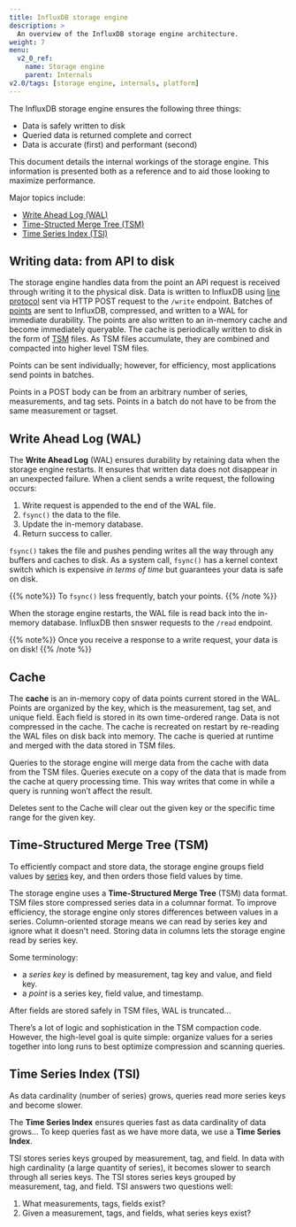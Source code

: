 ```yaml
---
title: InfluxDB storage engine
description: >
  An overview of the InfluxDB storage engine architecture.
weight: 7
menu:
  v2_0_ref:
    name: Storage engine
    parent: Internals
v2.0/tags: [storage engine, internals, platform]
---
```


The InfluxDB storage engine ensures the following three things:

- Data is safely written to disk
- Queried data is returned complete and correct
- Data is accurate (first) and performant (second)

This document details the internal workings of the storage engine.
This information is presented both as a reference and to aid those looking to maximize performance.

Major topics include:

* [Write Ahead Log (WAL)](#write-ahead-log-wal)
* [Time-Structed Merge Tree (TSM)](#time-structured-merge-tree-tsm)
* [Time Series Index (TSI)](#time-series-index-tsi)

## Writing data: from API to disk

The storage engine handles data from the point an API request is received through writing it to the physical disk.
Data is written to InfluxDB using [line protocol](/v2.0/reference/line-) sent via HTTP POST request to the `/write` endpoint.
Batches of [points](/v2.0/reference/glossary/#point) are sent to InfluxDB, compressed, and written to a WAL for immediate durability.
The points are also written to an in-memory cache and become immediately queryable.
The cache is periodically written to disk in the form of [TSM](#time-structured-merge-tree-tsm) files.
As TSM files accumulate, they are combined and compacted into higher level TSM files.

Points can be sent individually; however, for efficiency, most applications send points in batches.
<!-- Batch size ranges from hundreds to thousands of points. -->
Points in a POST body can be from an arbitrary number of series, measurements, and tag sets.
Points in a batch do not have to be from the same measurement or tagset.

## Write Ahead Log (WAL)

The **Write Ahead Log** (WAL) ensures durability by retaining data when the storage engine restarts.
It ensures that written data does not disappear in an unexpected failure.
When a client sends a write request, the following occurs:

1. Write request is appended to the end of the WAL file.
2. `fsync()` the data to the file.
3. Update the in-memory database.
   <!-- 3. Update the in-memory CACHE? -->
4. Return success to caller.

`fsync()` takes the file and pushes pending writes all the way through any buffers and caches to disk.
As a system call, `fsync()` has a kernel context switch which is expensive _in terms of time_ but guarantees your data is safe on disk.

{{% note%}}
To `fsync()` less frequently, batch your points.
{{% /note %}}

When the storage engine restarts, the WAL file is read back into the in-memory database.
InfluxDB then snswer requests to the `/read` endpoint.

<!-- ===== V1 material -->
<!-- TODO is this still true? -->
<!-- On the file system, the WAL is made up of sequentially numbered files (`_000001.wal`). -->
<!-- The file numbers are monotonically increasing and referred to as WAL segments. -->
<!-- When a segment reaches 10MB in size, it is closed and a new one is opened. Each WAL segment stores multiple compressed blocks of writes and deletes. -->
<!-- Each entry in the WAL follows a [TLV standard](https://en.wikipedia.org/wiki/Type-length-value) with a single byte representing the type of entry (write or delete), a 4 byte `uint32` for the length of the compressed block, and then the compressed block. -->

{{% note%}}
Once you receive a response to a write request, your data is on disk!
{{% /note %}}

## Cache

The **cache** is an in-memory copy of data points current stored in the WAL.
Points are organized by the key, which is the measurement, tag set, and unique field.
Each field is stored in its own time-ordered range.
Data is not compressed in the cache.
The cache is recreated on restart by re-reading the WAL files on disk back into memory.
The cache is queried at runtime and merged with the data stored in TSM files.

<!-- When the storage engine restarts, WAL files are written to the in-memory cache. -->

Queries to the storage engine will merge data from the cache with data from the TSM files.
Queries execute on a copy of the data that is made from the cache at query processing time.
This way writes that come in while a query is running won’t affect the result.

Deletes sent to the Cache will clear out the given key or the specific time range for the given key.

## Time-Structured Merge Tree (TSM)

To efficiently compact and store data,
the storage engine groups field values by [series](/v2.0/reference/key-concepts/data-elements/#series) key,
and then orders those field values by time.

The storage engine uses a **Time-Structured Merge Tree** (TSM) data format.
TSM files store compressed series data in a columnar format.
To improve efficiency, the storage engine only stores differences between values in a series.
Column-oriented storage means we can read by series key and ignore what it doesn't need.
Storing data in columns lets the storage engine read by series key.

<!-- TERMS -->
Some terminology:

- a *series key* is defined by measurement, tag key and value, and field key.
- a *point* is a series key, field value, and timestamp.

After fields are stored safely in TSM files, WAL is truncated...
<!-- TODO what next? -->

There’s a lot of logic and sophistication in the TSM compaction code.
However, the high-level goal is quite simple:
organize values for a series together into long runs to best optimize compression and scanning queries.

## Time Series Index (TSI)

As data cardinality (number of series) grows, queries read more series keys and become slower.

The **Time Series Index** ensures queries fast as data cardinality of data grows...
To keep queries fast as we have more data, we use a **Time Series Index**.

TSI stores series keys grouped by measurement, tag, and field.
In data with high cardinality (a large quantity of series), it becomes slower to search through all series keys.
The TSI stores series keys grouped by measurement, tag, and field.
TSI answers two questions well:
1) What measurements, tags, fields exist?
2) Given a measurement, tags, and fields, what series keys exist?

<!-- ## Shards -->
<!-- A shard contains: -->
<!--   WAL files -->
<!--   TSM files -->
<!--   TSI files -->
<!-- Shards are time-bounded -->
<!-- Retention policies have properties: duration and shard duration -->
<!-- colder shards get more compacted -->

<!-- =========== QUESTIONS -->
<!-- Which parts of cache and WAL are configurable? -->
<!-- Should we even mention shards? -->

<!-- =========== OTHER -->
<!-- V1 -->
<!-- - FileStore - The FileStore mediates access to all TSM files on disk. -->
<!--   It ensures that TSM files are installed atomically when existing ones are replaced as well as removing TSM files that are no longer used. -->
<!-- - Compactor - The Compactor is responsible for converting less optimized Cache and TSM data into more read-optimized formats. -->
<!--   It does this by compressing series, removing deleted data, optimizing indices and combining smaller files into larger ones. -->
<!-- - Compaction Planner - The Compaction Planner determines which TSM files are ready for a compaction and ensures that multiple concurrent compactions do not interfere with each other. -->
<!-- - Compression - Compression is handled by various Encoders and Decoders for specific data types. -->
<!--   Some encoders are fairly static and always encode the same type the same way; -->
<!--   others switch their compression strategy based on the shape of the data. -->
<!-- - Writers/Readers - Each file type (WAL segment, TSM files, tombstones, etc..) has Writers and Readers for working with the formats. -->

<!-- === CONFIGURABLES? === -->
<!-- The Cache exposes a few controls for snapshotting behavior. -->
<!-- The two most important controls are the memory limits. -->
<!-- There is a lower bound, [`cache-snapshot-memory-size`](/influxdb/v1.7/administration/config#cache-snapshot-memory-size-25m), which when exceeded will trigger a snapshot to TSM files and remove the corresponding WAL segments. -->
<!-- There is also an upper bound, [`cache-max-memory-size`](/influxdb/v1.7/administration/config#cache-max-memory-size-1g), which when exceeded will cause the Cache to reject new writes. -->
<!-- These configurations are useful to prevent out of memory situations and to apply back pressure to clients writing data faster than the instance can persist it. -->
<!-- The checks for memory thresholds occur on every write. -->
<!-- The other snapshot controls are time based. -->
<!-- The idle threshold, [`cache-snapshot-write-cold-duration`](/influxdb/v1.7/administration/config#cache-snapshot-write-cold-duration-10m), forces the Cache to snapshot to TSM files if it hasn't received a write within the specified interval. -->
